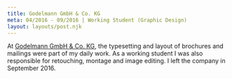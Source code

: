 ```yaml
---
title: Godelmann GmbH & Co. KG
meta: 04/2016 - 09/2016 | Working Student (Graphic Design)
layout: layouts/post.njk
---
```


At <a href="https://www.godelmann.de/" target="_blank" rel="noopener noreferrer">Godelmann GmbH & Co. KG</a>, the typesetting and layout of brochures and mailings were part of my daily work. As a working student I was also responsible for retouching, montage and image editing. I left the company in September 2016.
